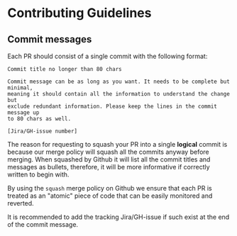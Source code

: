 # Contributing Guidelines

## Commit messages
Each PR should consist of a single commit with the following format:
```
Commit title no longer than 80 chars

Commit message can be as long as you want. It needs to be complete but minimal,
meaning it should contain all the information to understand the change but
exclude redundant information. Please keep the lines in the commit message up
to 80 chars as well.

[Jira/GH-issue number]
```

The reason for requesting to squash your PR into a single **logical** commit is because our merge policy will squash all the commits anyway before merging. When squashed by Github it will list all the commit titles and messages as bullets, therefore, it will be more informative if correctly written to begin with.

By using the `squash` merge policy on Github we ensure that each PR is treated as an "atomic" piece of code that can be easily monitored and reverted.

It is recommended to add the tracking Jira/GH-issue if such exist at the end of the commit message.
